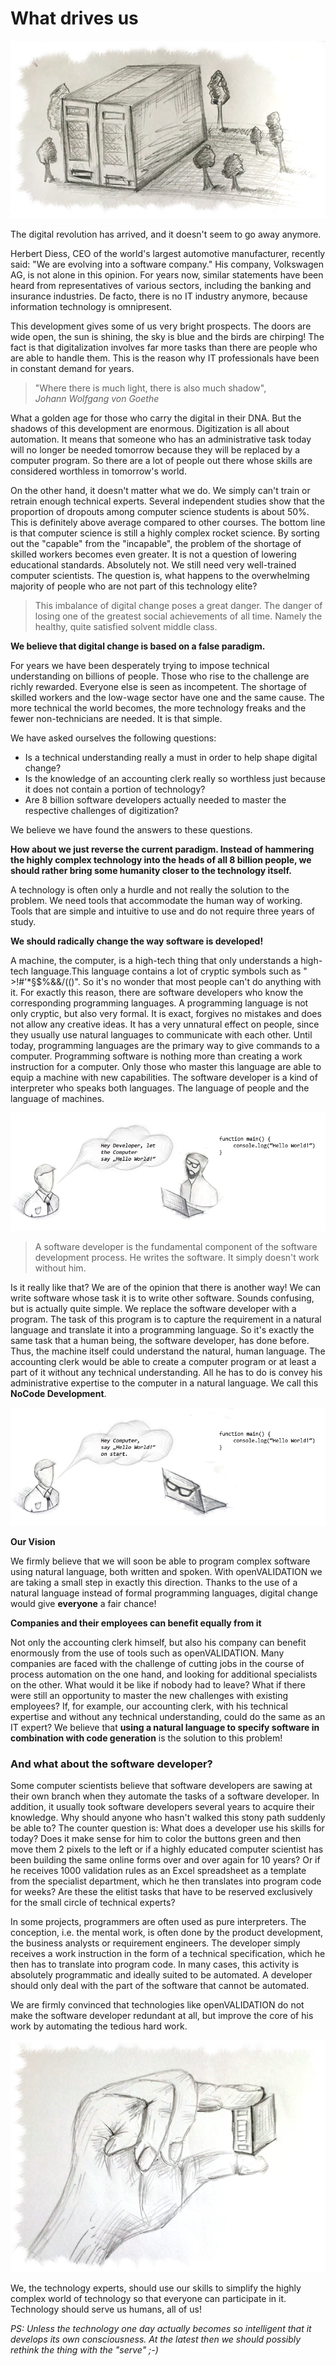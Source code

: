 # What drives us

![](../.gitbook/assets/lichtundschatten.png)

The digital revolution has arrived, and it doesn't seem to go away anymore. 

Herbert Diess, CEO of the world's largest automotive manufacturer, recently said: "We are evolving into a software company." His company, Volkswagen AG, is not alone in this opinion. For years now, similar statements have been heard from representatives of various sectors, including the banking and insurance industries. De facto, there is no IT industry anymore, because information technology is omnipresent.

This development gives some of us very bright prospects. The doors are wide open, the sun is shining, the sky is blue and the birds are chirping! The fact is that digitalization involves far more tasks than there are people who are able to handle them. This is the reason why IT professionals have been in constant demand for years.

> "Where there is much light, there is also much shadow",   
> _Johann Wolfgang von Goethe_

What a golden age for those who carry the digital in their DNA. But the shadows of this development are enormous. Digitization is all about automation. It means that someone who has an administrative task today will no longer be needed tomorrow because they will be replaced by a computer program. So there are a lot of people out there whose skills are considered worthless in tomorrow's world.

On the other hand, it doesn't matter what we do. We simply can't train or retrain enough technical experts. Several independent studies show that the proportion of dropouts among computer science students is about 50%. This is definitely above average compared to other courses. The bottom line is that computer science is still a highly complex rocket science. By sorting out the "capable" from the "incapable", the problem of the shortage of skilled workers becomes even greater. It is not a question of lowering educational standards. Absolutely not. We still need very well-trained computer scientists. The question is, what happens to the overwhelming majority of people who are not part of this technology elite?  


> This imbalance of digital change poses a great danger. The danger of losing one of the greatest social achievements of all time. Namely the healthy, quite satisfied solvent middle class.



**We believe that digital change is based on a false paradigm.**

For years we have been desperately trying to impose technical understanding on billions of people. Those who rise to the challenge are richly rewarded. Everyone else is seen as incompetent. The shortage of skilled workers and the low-wage sector have one and the same cause. The more technical the world becomes, the more technology freaks and the fewer non-technicians are needed. It is that simple.

We have asked ourselves the following questions:

* Is a technical understanding really a must in order to help shape digital change?
* Is the knowledge of an accounting clerk really so worthless just because it does not contain a portion of technology?
* Are 8 billion software developers actually needed to master the respective challenges of digitization?

We believe we have found the answers to these questions.  

**How about we just reverse the current paradigm. Instead of hammering the highly complex technology into the heads of all 8 billion people, we should rather bring some humanity closer to the technology itself.**

A technology is often only a hurdle and not really the solution to the problem. We need tools that accommodate the human way of working. Tools that are simple and intuitive to use and do not require three years of study.

**We should radically change the way software is developed!**

A machine, the computer, is a high-tech thing that only understands a high-tech language.This language contains a lot of cryptic symbols such as " &gt;!\#'\*§$%&&/\(\(\)". So it's no wonder that most people can't do anything with it. For exactly this reason, there are software developers who know the corresponding programming languages. A programming language is not only cryptic, but also very formal. It is exact, forgives no mistakes and does not allow any creative ideas. It has a very unnatural effect on people, since they usually use natural languages to communicate with each other. Until today, programming languages are the primary way to give commands to a computer. Programming software is nothing more than creating a work instruction for a computer. Only those who master this language are able to equip a machine with new capabilities. The software developer is a kind of interpreter who speaks both languages. The language of people and the language of machines.

![](../.gitbook/assets/devinthemiddle%20%281%29.png)

> A software developer is the fundamental component of the software development process. He writes the software. It simply doesn't work without him.

Is it really like that? We are of the opinion that there is another way! We can write software whose task it is to write other software. Sounds confusing, but is actually quite simple. We replace the software developer with a program. The task of this program is to capture the requirement in a natural language and translate it into a programming language. So it's exactly the same task that a human being, the software developer, has done before. Thus, the machine itself could understand the natural, human language. The accounting clerk would be able to create a computer program or at least a part of it without any technical understanding. All he has to do is convey his administrative expertise to the computer in a natural language. We call this **NoCode Development**.

![](../.gitbook/assets/withoutdev.png)

**Our Vision**

We firmly believe that we will soon be able to program complex software using natural language, both written and spoken. With openVALIDATION we are taking a small step in exactly this direction. Thanks to the use of a natural language instead of formal programming languages, digital change would give **everyone** a fair chance!

**Companies and their employees can benefit equally from it**

Not only the accounting clerk himself, but also his company can benefit enormously from the use of tools such as openVALIDATION. Many companies are faced with the challenge of cutting jobs in the course of process automation on the one hand, and looking for additional specialists on the other. What would it be like if nobody had to leave? What if there were still an opportunity to master the new challenges with existing employees? If, for example, our accounting clerk, with his technical expertise and without any technical understanding, could do the same as an IT expert? We believe that **using a natural language to specify software in combination with code generation** is the solution to this problem!  


### And what about the software developer?

Some computer scientists believe that software developers are sawing at their own branch when they automate the tasks of a software developer. In addition, it usually took software developers several years to acquire their knowledge. Why should anyone who hasn't walked this stony path suddenly be able to? The counter question is: What does a developer use his skills for today? Does it make sense for him to color the buttons green and then move them 2 pixels to the left or if a highly educated computer scientist has been building the same online forms over and over again for 10 years? Or if he receives 1000 validation rules as an Excel spreadsheet as a template from the specialist department, which he then translates into program code for weeks? Are these the elitist tasks that have to be reserved exclusively for the small circle of technical experts?

In some projects, programmers are often used as pure interpreters. The conception, i.e. the mental work, is often done by the product development, the business analysts or requirement engineers. The developer simply receives a work instruction in the form of a technical specification, which he then has to translate into program code. In many cases, this activity is absolutely programmatic and ideally suited to be automated. A developer should only deal with the part of the software that cannot be automated.

We are firmly convinced that technologies like openVALIDATION do not make the software developer redundant at all, but improve the core of his work by automating the tedious hard work.  

![](../.gitbook/assets/simplify.png)

We, the technology experts, should use our skills to simplify the highly complex world of technology so that everyone can participate in it. Technology should serve us humans, all of us!

_PS: Unless the technology one day actually becomes so intelligent that it develops its own consciousness. At the latest then we should possibly rethink the thing with the "serve" ;-\)_

